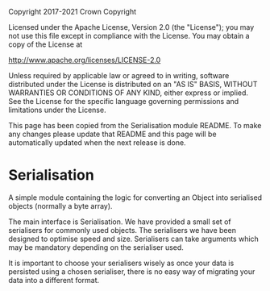 Copyright 2017-2021 Crown Copyright

Licensed under the Apache License, Version 2.0 (the "License");
you may not use this file except in compliance with the License.
You may obtain a copy of the License at

  http://www.apache.org/licenses/LICENSE-2.0

Unless required by applicable law or agreed to in writing, software
distributed under the License is distributed on an "AS IS" BASIS,
WITHOUT WARRANTIES OR CONDITIONS OF ANY KIND, either express or implied.
See the License for the specific language governing permissions and
limitations under the License.

This page has been copied from the Serialisation module README. To make any changes please update that README and this page will be automatically updated when the next release is done.


Serialisation
=============

A simple module containing the logic for converting an Object into serialised
objects (normally a byte array).

The main interface is Serialisation. We have provided a small set of serialisers
for commonly used objects. The serialisers we have been designed to optimise
speed and size. Serialisers can take arguments which may be mandatory depending on
the serialiser used.


It is important to choose your serialisers wisely as once your data is persisted
using a chosen serialiser, there is no easy way of migrating your data into
a different format.
